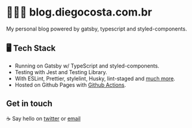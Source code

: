 # 👨🏿‍💻 blog.diegocosta.com.br
My personal blog powered by gatsby, typescript and styled-components.

## 🖥️ Tech Stack
- Running on Gatsby w/ TypeScript and styled-components.
- Testing with Jest and Testing Library.
- With ESLint, Prettier, stylelint, Husky, lint-staged and [much more](package.json).
- Hosted on Github Pages with [Github Actions](.github/workflows/gh-pages.yml).

## Get in touch

:coffee: Say hello on [twitter](https://twitter.com/diegocoxta) or [email](diego@diegocosta.com.br)
